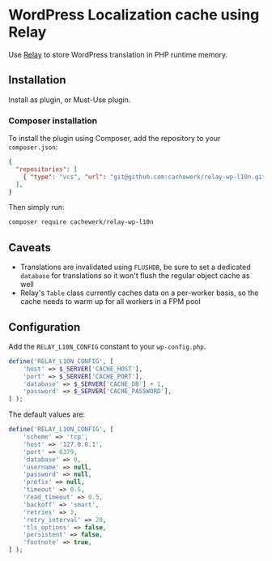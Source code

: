 # WordPress Localization cache using Relay

Use [Relay](https://relay.so) to store WordPress translation in PHP runtime memory.

## Installation

Install as plugin, or Must-Use plugin.

### Composer installation

To install the plugin using Composer, add the repository to your `composer.json`:

```json
{
  "repositories": [
    { "type": "vcs", "url": "git@github.com:cachewerk/relay-wp-l10n.git" }
  ],
}
```

Then simply run:

```bash
composer require cachewerk/relay-wp-l10n
```

## Caveats

- Translations are invalidated using `FLUSHDB`, be sure to set a dedicated `database` for translations so it won't flush the regular object cache as well
- Relay's `Table` class currently caches data on a per-worker basis, so the cache needs to warm up for all workers in a FPM pool

## Configuration

Add the `RELAY_L10N_CONFIG` constant to your `wp-config.php`.

```php
define('RELAY_L10N_CONFIG', [
    'host' => $_SERVER['CACHE_HOST'],
    'port' => $_SERVER['CACHE_PORT'],
    'database' => $_SERVER['CACHE_DB'] + 1,
    'password' => $_SERVER['CACHE_PASSWORD'],
] );
```

The default values are:

```php
define('RELAY_L10N_CONFIG', [
    'scheme' => 'tcp',
    'host' => '127.0.0.1',
    'port' => 6379,
    'database' => 0,
    'username' => null,
    'password' => null,
    'prefix' => null,
    'timeout' => 0.5,
    'read_timeout' => 0.5,
    'backoff' => 'smart',
    'retries' => 3,
    'retry_interval' => 20,
    'tls_options' => false,
    'persistent' => false,
    'footnote' => true,
] );
```
